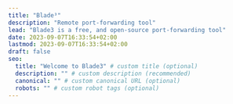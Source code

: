 ```yaml
---
title: "Blade³"
description: "Remote port-forwarding tool"
lead: "Blade3 is a free, and open-source port-forwarding tool"
date: 2023-09-07T16:33:54+02:00
lastmod: 2023-09-07T16:33:54+02:00
draft: false
seo:
  title: "Welcome to Blade3" # custom title (optional)
  description: "" # custom description (recommended)
  canonical: "" # custom canonical URL (optional)
  robots: "" # custom robot tags (optional)
---
```

